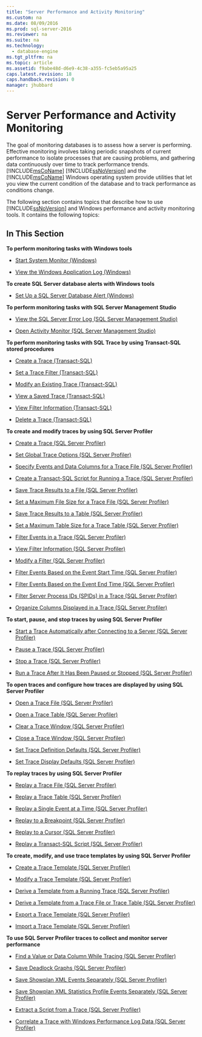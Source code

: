 ```yaml
---
title: "Server Performance and Activity Monitoring"
ms.custom: na
ms.date: 08/09/2016
ms.prod: sql-server-2016
ms.reviewer: na
ms.suite: na
ms.technology: 
  - database-engine
ms.tgt_pltfrm: na
ms.topic: article
ms.assetid: f9abe48d-d6e9-4c38-a355-fc5eb5a95a25
caps.latest.revision: 18
caps.handback.revision: 0
manager: jhubbard
---
```

# Server Performance and Activity Monitoring
The goal of monitoring databases is to assess how a server is performing. Effective monitoring involves taking periodic snapshots of current performance to isolate processes that are causing problems, and gathering data continuously over time to track performance trends. [!INCLUDE[msCoName](../../Topics/TopicNameContainA/tokens/msCoName_md.md)] [!INCLUDE[ssNoVersion](../../Topics/TopicNameContainA/tokens/ssNoVersion_md.md)] and the [!INCLUDE[msCoName](../../Topics/TopicNameContainA/tokens/msCoName_md.md)] Windows operating system provide utilities that let you view the current condition of the database and to track performance as conditions change.  
  
 The following section contains topics that describe how to use [!INCLUDE[ssNoVersion](../../Topics/TopicNameContainA/tokens/ssNoVersion_md.md)] and Windows performance and activity monitoring tools. It contains the following topics:  
  
## In This Section  
 **To perform monitoring tasks with Windows tools**  
  
-   [Start System Monitor (Windows)](../../Topics/TopicNameNotContainA/Start-System-Monitor--Windows-.md)  
  
-   [View the Windows Application Log (Windows)](../../Topics/TopicNameNotContainA/View-the-Windows-Application-Log--Windows-.md)  
  
 **To create SQL Server database alerts with Windows tools**  
  
-   [Set Up a SQL Server Database Alert (Windows)](../../Topics/TopicNameContainA/Set-Up-a-SQL-Server-Database-Alert--Windows-.md)  
  
 **To perform monitoring tasks with SQL Server Management Studio**  
  
-   [View the SQL Server Error Log (SQL Server Management Studio)](../../Topics/TopicNameNotContainA/View-the-SQL-Server-Error-Log--SQL-Server-Management-Studio-.md)  
  
-   [Open Activity Monitor (SQL Server Management Studio)](../../Topics/TopicNameNotContainA/Open-Activity-Monitor--SQL-Server-Management-Studio-.md)  
  
 **To perform monitoring tasks with SQL Trace by using Transact-SQL stored procedures**  
  
-   [Create a Trace (Transact-SQL)](../../Topics/TopicNameContainA/Create-a-Trace--Transact-SQL-.md)  
  
-   [Set a Trace Filter (Transact-SQL)](../../Topics/TopicNameContainA/Set-a-Trace-Filter--Transact-SQL-.md)  
  
-   [Modify an Existing Trace (Transact-SQL)](../../Topics/TopicNameNotContainA/Modify-an-Existing-Trace--Transact-SQL-.md)  
  
-   [View a Saved Trace (Transact-SQL)](../../Topics/TopicNameContainA/View-a-Saved-Trace--Transact-SQL-.md)  
  
-   [View Filter Information (Transact-SQL)](../../Topics/TopicNameNotContainA/View-Filter-Information--Transact-SQL-.md)  
  
-   [Delete a Trace (Transact-SQL)](../../Topics/TopicNameContainA/Delete-a-Trace--Transact-SQL-.md)  
  
 **To create and modify traces by using SQL Server Profiler**  
  
-   [Create a Trace (SQL Server Profiler)](../../Topics/TopicNameContainA/Create-a-Trace--SQL-Server-Profiler-.md)  
  
-   [Set Global Trace Options (SQL Server Profiler)](../../Topics/TopicNameNotContainA/Set-Global-Trace-Options--SQL-Server-Profiler-.md)  
  
-   [Specify Events and Data Columns for a Trace File (SQL Server Profiler)](../../Topics/TopicNameContainA/Specify-Events-and-Data-Columns-for-a-Trace-File--SQL-Server-Profiler-.md)  
  
-   [Create a Transact-SQL Script for Running a Trace (SQL Server Profiler)](../../Topics/TopicNameContainA/Create-a-Transact-SQL-Script-for-Running-a-Trace--SQL-Server-Profiler-.md)  
  
-   [Save Trace Results to a File (SQL Server Profiler)](../../Topics/TopicNameContainA/Save-Trace-Results-to-a-File--SQL-Server-Profiler-.md)  
  
-   [Set a Maximum File Size for a Trace File (SQL Server Profiler)](../../Topics/TopicNameContainA/Set-a-Maximum-File-Size-for-a-Trace-File--SQL-Server-Profiler-.md)  
  
-   [Save Trace Results to a Table (SQL Server Profiler)](../../Topics/TopicNameContainA/Save-Trace-Results-to-a-Table--SQL-Server-Profiler-.md)  
  
-   [Set a Maximum Table Size for a Trace Table (SQL Server Profiler)](../../Topics/TopicNameContainA/Set-a-Maximum-Table-Size-for-a-Trace-Table--SQL-Server-Profiler-.md)  
  
-   [Filter Events in a Trace (SQL Server Profiler)](../../Topics/TopicNameContainA/Filter-Events-in-a-Trace--SQL-Server-Profiler-.md)  
  
-   [View Filter Information (SQL Server Profiler)](../../Topics/TopicNameNotContainA/View-Filter-Information--SQL-Server-Profiler-.md)  
  
-   [Modify a Filter (SQL Server Profiler)](../../Topics/TopicNameContainA/Modify-a-Filter--SQL-Server-Profiler-.md)  
  
-   [Filter Events Based on the Event Start Time (SQL Server Profiler)](../../Topics/TopicNameNotContainA/Filter-Events-Based-on-the-Event-Start-Time--SQL-Server-Profiler-.md)  
  
-   [Filter Events Based on the Event End Time (SQL Server Profiler)](../../Topics/TopicNameNotContainA/Filter-Events-Based-on-the-Event-End-Time--SQL-Server-Profiler-.md)  
  
-   [Filter Server Process IDs (SPIDs) in a Trace (SQL Server Profiler)](../../Topics/TopicNameContainA/Filter-Server-Process-IDs--SPIDs--in-a-Trace--SQL-Server-Profiler-.md)  
  
-   [Organize Columns Displayed in a Trace (SQL Server Profiler)](../../Topics/TopicNameContainA/Organize-Columns-Displayed-in-a-Trace--SQL-Server-Profiler-.md)  
  
 **To start, pause, and stop traces by using SQL Server Profiler**  
  
-   [Start a Trace Automatically after Connecting to a Server (SQL Server Profiler)](../../Topics/TopicNameContainA/Start-a-Trace-Automatically-after-Connecting-to-a-Server--SQL-Server-Profiler-.md)  
  
-   [Pause a Trace (SQL Server Profiler)](../../Topics/TopicNameContainA/Pause-a-Trace--SQL-Server-Profiler-.md)  
  
-   [Stop a Trace (SQL Server Profiler)](../../Topics/TopicNameContainA/Stop-a-Trace--SQL-Server-Profiler-.md)  
  
-   [Run a Trace After It Has Been Paused or Stopped (SQL Server Profiler)](../../Topics/TopicNameContainA/Run-a-Trace-After-It-Has-Been-Paused-or-Stopped--SQL-Server-Profiler-.md)  
  
 **To open traces and configure how traces are displayed by using SQL Server Profiler**  
  
-   [Open a Trace File (SQL Server Profiler)](../../Topics/TopicNameContainA/Open-a-Trace-File--SQL-Server-Profiler-.md)  
  
-   [Open a Trace Table (SQL Server Profiler)](../../Topics/TopicNameContainA/Open-a-Trace-Table--SQL-Server-Profiler-.md)  
  
-   [Clear a Trace Window (SQL Server Profiler)](../../Topics/TopicNameContainA/Clear-a-Trace-Window--SQL-Server-Profiler-.md)  
  
-   [Close a Trace Window (SQL Server Profiler)](../../Topics/TopicNameContainA/Close-a-Trace-Window--SQL-Server-Profiler-.md)  
  
-   [Set Trace Definition Defaults (SQL Server Profiler)](../../Topics/TopicNameNotContainA/Set-Trace-Definition-Defaults--SQL-Server-Profiler-.md)  
  
-   [Set Trace Display Defaults (SQL Server Profiler)](../../Topics/TopicNameNotContainA/Set-Trace-Display-Defaults--SQL-Server-Profiler-.md)  
  
 **To replay traces by using SQL Server Profiler**  
  
-   [Replay a Trace File (SQL Server Profiler)](../../Topics/TopicNameContainA/Replay-a-Trace-File--SQL-Server-Profiler-.md)  
  
-   [Replay a Trace Table (SQL Server Profiler)](../../Topics/TopicNameContainA/Replay-a-Trace-Table--SQL-Server-Profiler-.md)  
  
-   [Replay a Single Event at a Time (SQL Server Profiler)](../../Topics/TopicNameContainA/Replay-a-Single-Event-at-a-Time--SQL-Server-Profiler-.md)  
  
-   [Replay to a Breakpoint (SQL Server Profiler)](../../Topics/TopicNameContainA/Replay-to-a-Breakpoint--SQL-Server-Profiler-.md)  
  
-   [Replay to a Cursor (SQL Server Profiler)](../../Topics/TopicNameContainA/Replay-to-a-Cursor--SQL-Server-Profiler-.md)  
  
-   [Replay a Transact-SQL Script (SQL Server Profiler)](../../Topics/TopicNameContainA/Replay-a-Transact-SQL-Script--SQL-Server-Profiler-.md)  
  
 **To create, modify, and use trace templates by using SQL Server Profiler**  
  
-   [Create a Trace Template (SQL Server Profiler)](../../Topics/TopicNameContainA/Create-a-Trace-Template--SQL-Server-Profiler-.md)  
  
-   [Modify a Trace Template (SQL Server Profiler)](../../Topics/TopicNameContainA/Modify-a-Trace-Template--SQL-Server-Profiler-.md)  
  
-   [Derive a Template from a Running Trace (SQL Server Profiler)](../../Topics/TopicNameContainA/Derive-a-Template-from-a-Running-Trace--SQL-Server-Profiler-.md)  
  
-   [Derive a Template from a Trace File or Trace Table (SQL Server Profiler)](../../Topics/TopicNameContainA/Derive-a-Template-from-a-Trace-File-or-Trace-Table--SQL-Server-Profiler-.md)  
  
-   [Export a Trace Template (SQL Server Profiler)](../../Topics/TopicNameContainA/Export-a-Trace-Template--SQL-Server-Profiler-.md)  
  
-   [Import a Trace Template (SQL Server Profiler)](../../Topics/TopicNameContainA/Import-a-Trace-Template--SQL-Server-Profiler-.md)  
  
 **To use SQL Server Profiler traces to collect and monitor server performance**  
  
-   [Find a Value or Data Column While Tracing (SQL Server Profiler)](../../Topics/TopicNameContainA/Find-a-Value-or-Data-Column-While-Tracing--SQL-Server-Profiler-.md)  
  
-   [Save Deadlock Graphs (SQL Server Profiler)](../../Topics/TopicNameNotContainA/Save-Deadlock-Graphs--SQL-Server-Profiler-.md)  
  
-   [Save Showplan XML Events Separately (SQL Server Profiler)](../../Topics/TopicNameNotContainA/Save-Showplan-XML-Events-Separately--SQL-Server-Profiler-.md)  
  
-   [Save Showplan XML Statistics Profile Events Separately (SQL Server Profiler)](../../Topics/TopicNameNotContainA/Save-Showplan-XML-Statistics-Profile-Events-Separately--SQL-Server-Profiler-.md)  
  
-   [Extract a Script from a Trace (SQL Server Profiler)](../../Topics/TopicNameContainA/Extract-a-Script-from-a-Trace--SQL-Server-Profiler-.md)  
  
-   [Correlate a Trace with Windows Performance Log Data (SQL Server Profiler)](../../Topics/TopicNameContainA/Correlate-a-Trace-with-Windows-Performance-Log-Data--SQL-Server-Profiler-.md)